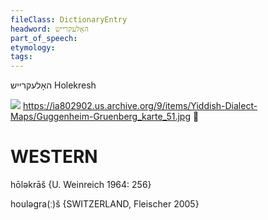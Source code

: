 ```yaml
---
fileClass: DictionaryEntry
headword: האָלעקרייש
part_of_speech: 
etymology: 
tags: 
---
```

האָלעקרייש
Holekresh

![](https://ia802902.us.archive.org/9/items/Yiddish-Dialect-Maps/map%20-%20FoY3-30%20-%20holekrash.jpg)
https://ia802902.us.archive.org/9/items/Yiddish-Dialect-Maps/Guggenheim-Gruenberg_karte_51.jpg 

WESTERN
========

hōləkrāš {U. Weinreich 1964: 256}

houləgra(ː)š {SWITZERLAND, Fleischer 2005}